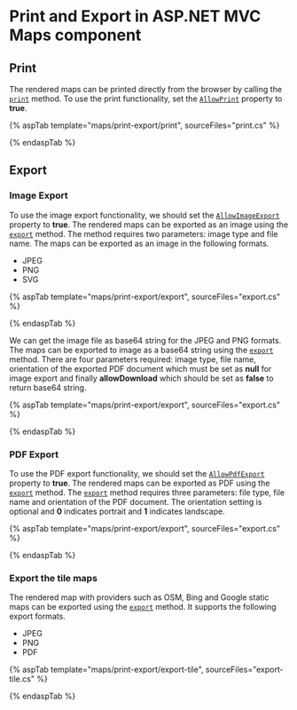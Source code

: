 # Print and Export in ASP.NET MVC Maps component

## Print

The rendered maps can be printed directly from the browser by calling the [`print`](https://ej2.syncfusion.com/documentation/api/maps/#print) method. To use the print functionality, set the [`AllowPrint`](https://help.syncfusion.com/cr/aspnetmvc-js2/Syncfusion.EJ2.Maps.Maps.html#Syncfusion_EJ2_Maps_Maps_AllowPrint) property to **true**.

{% aspTab template="maps/print-export/print", sourceFiles="print.cs" %}

{% endaspTab %}

## Export

### Image Export

To use the image export functionality, we should set the [`AllowImageExport`](https://ej2.syncfusion.com/documentation/api/maps/#allowimageexport) property to **true**. The rendered maps can be exported as an image using the [`export`](https://ej2.syncfusion.com/documentation/api/maps/#export) method. The method requires two parameters: image type and file name. The maps can be exported as an image in the following formats.

* JPEG
* PNG
* SVG

{% aspTab template="maps/print-export/export", sourceFiles="export.cs" %}

{% endaspTab %}

We can get the image file as base64 string for the JPEG and PNG formats. The maps can be exported to image as a base64 string using the [`export`](https://ej2.syncfusion.com/documentation/api/maps/#export) method. There are four parameters required: image type, file name, orientation of the exported PDF document which must be set as **null** for image export and finally **allowDownload** which should be set as **false** to return base64 string.

{% aspTab template="maps/print-export/export", sourceFiles="export.cs" %}

{% endaspTab %}

### PDF Export

To use the PDF export functionality, we should set the [`AllowPdfExport`](https://ej2.syncfusion.com/documentation/api/maps/#allowpdfexport) property to **true**. The rendered maps can be exported as PDF using the [`export`](https://ej2.syncfusion.com/documentation/api/maps/#export) method. The [`export`](https://ej2.syncfusion.com/documentation/api/maps/#export) method requires three parameters: file type, file name and orientation of the PDF document. The orientation setting is optional and **0** indicates portrait and **1** indicates landscape.

{% aspTab template="maps/print-export/export", sourceFiles="export.cs" %}

{% endaspTab %}

### Export the tile maps

The rendered map with providers such as OSM, Bing and Google static maps can be exported using the [`export`](https://ej2.syncfusion.com/documentation/api/maps#export) method. It supports the following export formats.

* JPEG
* PNG
* PDF

{% aspTab template="maps/print-export/export-tile", sourceFiles="export-tile.cs" %}

{% endaspTab %}